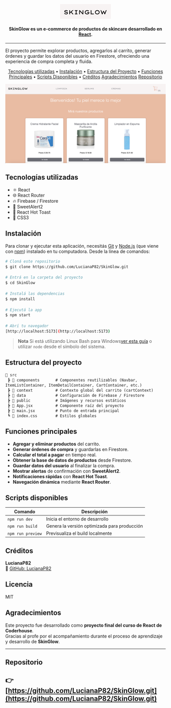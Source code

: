 

  <p align="center">
    <img src="./public/imgs/skinglow-logo.jpg" alt="Logo SkinGlow" width="160"/>
  </p>
 

<h4 align="center">SkinGlow es un e-commerce de productos de skincare desarrollado en <a href="http://https://es.react.dev/" target="_blank">React</a>.</h4>
<hr>
<p>El proyecto permite explorar productos, agregarlos al carrito, generar órdenes y guardar los datos del usuario en Firestore, ofreciendo una experiencia de compra completa y fluida.</p>

<p align="center">
  <a href="#tecnologías-utilizadas">Tecnologías utilizadas</a> •
  <a href="#instalación">Instalación</a> •
  <a href="#estructura-del-proyecto">Estructura del Proyecto</a> •
  <a href="#funciones-principales">Funciones Principales</a> •
  <a href="#scripts-disponibles">Scripts Disponibles</a> •
  <a href="#créditos">Créditos</a>
  <a href="#agradecimientos">Agradecimientos</a>
  <a href="#repositorio">Repositorio</a>
</p>

<p align="center">
  <img src="./public/imgs/skinglow-captura.jpg" alt="Vista previa de SkinGlow" width="600"/>

## Tecnologías utilizadas

* ⚛️ React
* 🌐 React Router
* 🔥 Firebase / Firestore
* 💬 SweetAlert2
* 🔔 React Hot Toast
* 💅 CSS3


## Instalación

Para clonar y ejecutar esta aplicación, necesitás [Git](https://git-scm.com) y [Node.js](https://nodejs.org/en/download/) (que viene con [npm](http://npmjs.com)) instalado en tu computadora.  Desde la línea de comandos:

```bash
# Cloná este repositorio
$ git clone https://github.com/LucianaP82/SkinGlow.git

# Entrá en la carpeta del proyecto
$ cd SkinGlow

# Instalá las dependencias
$ npm install

# Ejecutá la app
$ npm start

# Abrí tu navegador
[http://localhost:5173](http://localhost:5173)
```

> **Nota**
> Si está utilizando Linux Bash para Windows[ver esta guía](https://www.howtogeek.com/261575/how-to-run-graphical-linux-desktop-applications-from-windows-10s-bash-shell/) o utilizar `node` desde el símbolo del sistema.



## Estructura del proyecto

```
📁 src
 ┣ 📂 components       # Componentes reutilizables (Navbar, ItemListContainer, ItemDetailContainer, CartContainer, etc.)
 ┣ 📂 context          # Contexto global del carrito (cartContext)
 ┣ 📂 data             # Configuración de Firebase / Firestore
 ┣ 📂 public           # Imágenes y recursos estáticos
 ┣ 📜 App.jsx          # Componente raíz del proyecto
 ┣ 📜 main.jsx         # Punto de entrada principal
 ┗ 📜 index.css        # Estilos globales
```

##  Funciones principales

-  **Agregar y eliminar productos** del carrito.  
-  **Generar órdenes de compra** y guardarlas en Firestore.  
-  **Calcular el total a pagar** en tiempo real.  
-  **Obtener la base de datos de productos** desde Firestore.  
-  **Guardar datos del usuario** al finalizar la compra.  
-  **Mostrar alertas** de confirmación con **SweetAlert2**.  
-  **Notificaciones rápidas** con **React Hot Toast**.  
-  **Navegación dinámica** mediante **React Router**.

## Scripts disponibles

| Comando | Descripción |
|----------|--------------|
| `npm run dev` | Inicia el entorno de desarrollo |
| `npm run build` | Genera la versión optimizada para producción |
| `npm run preview` | Previsualiza el build localmente |


## Créditos

**LucianaP82**  
🔗 [GitHub: LucianaP82](https://github.com/LucianaP82)




## Licencia

MIT

## Agradecimientos

Este proyecto fue desarrollado como **proyecto final del curso de React de Coderhouse**.  
Gracias al profe  por el acompañamiento durante el proceso de aprendizaje y desarrollo de **SkinGlow**.  

---

## Repositorio

👉 [https://github.com/LucianaP82/SkinGlow.git](https://github.com/LucianaP82/SkinGlow.git)
---

